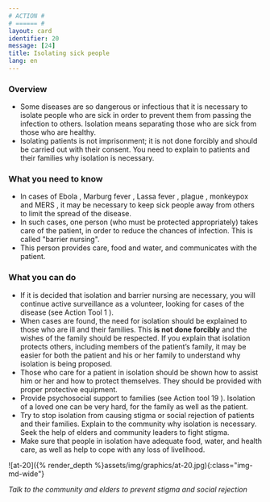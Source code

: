 ```yaml
---
# ACTION #
# ====== #
layout: card
identifier: 20
message: [24]
title: Isolating sick people
lang: en
---
```


### Overview

- Some diseases are so dangerous or infectious that it is necessary to isolate people who are sick in order to prevent them from passing the infection to others. Isolation means separating those who are sick from those who are healthy.
- Isolating patients is not imprisonment; it is not done forcibly and should be carried out with their consent. You need to explain to patients and their families why isolation is necessary.

### What you need to know

- In cases of Ebola <a class="crosslink" href="{% render_depth %}{% render_link disease|17 %}"><i class="fas fa-external-link-alt" aria-hidden="true"></i></a>, Marburg fever <a class="crosslink" href="{% render_depth %}{% render_link disease|19 %}"><i class="fas fa-external-link-alt" aria-hidden="true"></i></a>, Lassa fever <a class="crosslink" href="{% render_depth %}{% render_link disease|18 %}"><i class="fas fa-external-link-alt" aria-hidden="true"></i></a>, plague <a class="crosslink" href="{% render_depth %}{% render_link disease|20 %}"><i class="fas fa-external-link-alt" aria-hidden="true"></i></a>, monkeypox <a class="crosslink" href="{% render_depth %}{% render_link disease|25 %}"><i class="fas fa-external-link-alt" aria-hidden="true"></i></a> and MERS <a class="crosslink" href="{% render_depth %}{% render_link disease|24 %}"><i class="fas fa-external-link-alt" aria-hidden="true"></i></a>, it may be necessary to keep sick people away from others to limit the spread of the disease.
- In such cases, one person (who must be protected appropriately) takes care of the patient, in order to reduce the chances of infection. This is called "barrier nursing".
- This person provides care, food and water, and communicates with the patient.

### What you can do

- If it is decided that isolation and barrier nursing are necessary, you will continue active surveillance as a volunteer, looking for cases of the disease (see Action Tool 1 <a class="crosslink" href="{% render_depth %}{% render_link action|1 %}"><i class="fas fa-external-link-alt" aria-hidden="true"></i></a>).
- When cases are found, the need for isolation should be explained to those who are ill and their families. This **is not done forcibly** and the wishes of the family should be respected. If you explain that isolation protects others, including members of the patient’s family, it may be easier for both the patient and his or her family to understand why isolation is being proposed.
- Those who care for a patient in isolation should be shown how to assist him or her and how to protect themselves. They should be provided with proper protective equipment.
- Provide psychosocial support to families (see Action tool 19 <a class="crosslink" href="{% render_depth %}{% render_link action|19 %}"><i class="fas fa-external-link-alt" aria-hidden="true"></i></a>). Isolation of a loved one can be very hard, for the family as well as the patient.
- Try to stop isolation from causing stigma or social rejection of patients and their families. Explain to the community why isolation is necessary. Seek the help of elders and community leaders to fight stigma.
-	Make sure that people in isolation have adequate food, water, and health care, as well as help to cope with any loss of livelihood.

![at-20]({% render_depth %}assets/img/graphics/at-20.jpg){:class="img-md-wide"}

*Talk to the community and elders to prevent stigma and social rejection*
